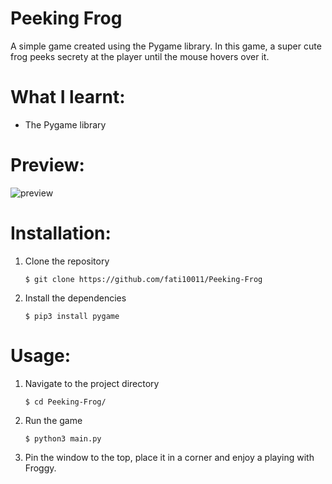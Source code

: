 # Peeking Frog
A simple game created using the Pygame library. In this game, a super cute frog peeks secrety at the player until the mouse hovers over it.


# What I learnt:
<ul>
  <li>The Pygame library</li>
</ul>

# Preview:

![preview](https://github.com/fati10011/Peeking-Frog/assets/140429920/a3041a56-99b7-43fa-a52b-0237d03e8207)

# Installation:
<ol>
  <li>Clone the repository</li>
  
```
$ git clone https://github.com/fati10011/Peeking-Frog
```
  <li>Install the dependencies</li>
  
```
$ pip3 install pygame
```
</ol>

# Usage:

<ol>
  <li>Navigate to the project directory</li>
  
```
$ cd Peeking-Frog/
```
  <li>Run the game</li>
  
```
$ python3 main.py
```
  <li>Pin the window to the top, place it in a corner and enjoy a playing with Froggy.</li>
</ol>
